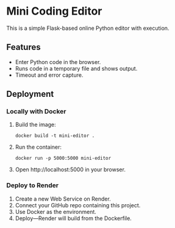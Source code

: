 # Mini Coding Editor

This is a simple Flask-based online Python editor with execution.

## Features

- Enter Python code in the browser.
- Runs code in a temporary file and shows output.
- Timeout and error capture.

## Deployment

### Locally with Docker

1. Build the image:
   ```
   docker build -t mini-editor .
   ```
2. Run the container:
   ```
   docker run -p 5000:5000 mini-editor
   ```
3. Open http://localhost:5000 in your browser.

### Deploy to Render

1. Create a new Web Service on Render.
2. Connect your GitHub repo containing this project.
3. Use Docker as the environment.
4. Deploy—Render will build from the Dockerfile.

